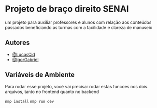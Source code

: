
# Projeto de braço direito SENAI

um projeto para auxiliar professores e alunos com relação aos conteúdos passados
beneficiando as turmas com a facilidade e clareza de manuseio


## Autores

- [@LucasCid](https://www.github.com/luscacid)
- [@IgorGabriel](https://www.github.com/cato21)


## Variáveis de Ambiente

Para rodar esse projeto, você vai precisar rodar estas funcoes nos dois arquivos, tanto no frontend quanto no backend

`nmp install`
`nmp run dev`
